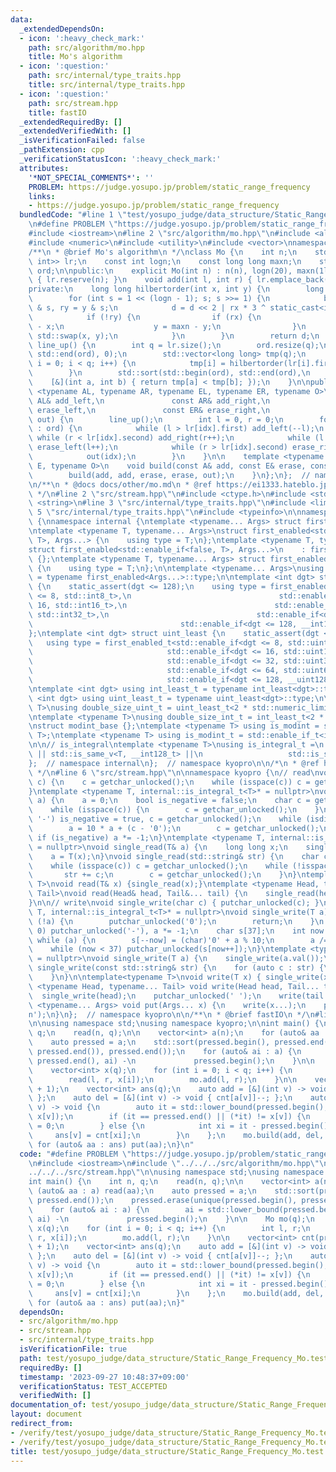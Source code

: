 ```yaml
---
data:
  _extendedDependsOn:
  - icon: ':heavy_check_mark:'
    path: src/algorithm/mo.hpp
    title: Mo's algorithm
  - icon: ':question:'
    path: src/internal/type_traits.hpp
    title: src/internal/type_traits.hpp
  - icon: ':question:'
    path: src/stream.hpp
    title: fastIO
  _extendedRequiredBy: []
  _extendedVerifiedWith: []
  _isVerificationFailed: false
  _pathExtension: cpp
  _verificationStatusIcon: ':heavy_check_mark:'
  attributes:
    '*NOT_SPECIAL_COMMENTS*': ''
    PROBLEM: https://judge.yosupo.jp/problem/static_range_frequency
    links:
    - https://judge.yosupo.jp/problem/static_range_frequency
  bundledCode: "#line 1 \"test/yosupo_judge/data_structure/Static_Range_Frequency_Mo.test.cpp\"\
    \n#define PROBLEM \"https://judge.yosupo.jp/problem/static_range_frequency\"\n\
    #include <iostream>\n#line 2 \"src/algorithm/mo.hpp\"\n#include <algorithm>\n\
    #include <numeric>\n#include <utility>\n#include <vector>\nnamespace kyopro {\n\
    /**\n * @brief Mo's algorithm\n */\nclass Mo {\n    int n;\n    std::vector<std::pair<int,\
    \ int>> lr;\n    const int logn;\n    const long long maxn;\n    std::vector<int>\
    \ ord;\n\npublic:\n    explicit Mo(int n) : n(n), logn(20), maxn(1ll << logn)\
    \ { lr.reserve(n); }\n    void add(int l, int r) { lr.emplace_back(l, r); }\n\n\
    private:\n    long long hilbertorder(int x, int y) {\n        long long d = 0;\n\
    \        for (int s = 1 << (logn - 1); s; s >>= 1) {\n            bool rx = x\
    \ & s, ry = y & s;\n            d = d << 2 | rx * 3 ^ static_cast<int>(ry);\n\
    \            if (!ry) {\n                if (rx) {\n                    x = maxn\
    \ - x;\n                    y = maxn - y;\n                }\n               \
    \ std::swap(x, y);\n            }\n        }\n        return d;\n    }\n    void\
    \ line_up() {\n        int q = lr.size();\n        ord.resize(q);\n        std::iota(std::begin(ord),\
    \ std::end(ord), 0);\n        std::vector<long long> tmp(q);\n        for (int\
    \ i = 0; i < q; i++) {\n            tmp[i] = hilbertorder(lr[i].first, lr[i].second);\n\
    \        }\n        std::sort(std::begin(ord), std::end(ord),\n              \
    \    [&](int a, int b) { return tmp[a] < tmp[b]; });\n    }\n\npublic:\n    template\
    \ <typename AL, typename AR, typename EL, typename ER, typename O>\n    void build(const\
    \ AL& add_left,\n               const AR& add_right,\n               const EL&\
    \ erase_left,\n               const ER& erase_right,\n               const O&\
    \ out) {\n        line_up();\n        int l = 0, r = 0;\n        for (auto idx\
    \ : ord) {\n            while (l > lr[idx].first) add_left(--l);\n           \
    \ while (r < lr[idx].second) add_right(r++);\n            while (l < lr[idx].first)\
    \ erase_left(l++);\n            while (r > lr[idx].second) erase_right(--r);\n\
    \            out(idx);\n        }\n    }\n\n    template <typename A, typename\
    \ E, typename O>\n    void build(const A& add, const E& erase, const O& out) {\n\
    \        build(add, add, erase, erase, out);\n    }\n};\n};  // namespace kyopro\n\
    \n/**\n * @docs docs/other/mo.md\n * @ref https://ei1333.hateblo.jp/entry/2017/09/11/211011\n\
    \ */\n#line 2 \"src/stream.hpp\"\n#include <ctype.h>\n#include <stdio.h>\n#include\
    \ <string>\n#line 3 \"src/internal/type_traits.hpp\"\n#include <limits>\n#line\
    \ 5 \"src/internal/type_traits.hpp\"\n#include <typeinfo>\n\nnamespace kyopro\
    \ {\nnamespace internal {\ntemplate <typename... Args> struct first_enabled {};\n\
    \ntemplate <typename T, typename... Args>\nstruct first_enabled<std::enable_if<true,\
    \ T>, Args...> {\n    using type = T;\n};\ntemplate <typename T, typename... Args>\n\
    struct first_enabled<std::enable_if<false, T>, Args...>\n    : first_enabled<Args...>\
    \ {};\ntemplate <typename T, typename... Args> struct first_enabled<T, Args...>\
    \ {\n    using type = T;\n};\n\ntemplate <typename... Args>\nusing first_enabled_t\
    \ = typename first_enabled<Args...>::type;\n\ntemplate <int dgt> struct int_least\
    \ {\n    static_assert(dgt <= 128);\n    using type = first_enabled_t<std::enable_if<dgt\
    \ <= 8, std::int8_t>,\n                                 std::enable_if<dgt <=\
    \ 16, std::int16_t>,\n                                 std::enable_if<dgt <= 32,\
    \ std::int32_t>,\n                                 std::enable_if<dgt <= 64, std::int64_t>,\n\
    \                                 std::enable_if<dgt <= 128, __int128_t> >;\n\
    };\ntemplate <int dgt> struct uint_least {\n    static_assert(dgt <= 128);\n \
    \   using type = first_enabled_t<std::enable_if<dgt <= 8, std::uint8_t>,\n   \
    \                              std::enable_if<dgt <= 16, std::uint16_t>,\n   \
    \                              std::enable_if<dgt <= 32, std::uint32_t>,\n   \
    \                              std::enable_if<dgt <= 64, std::uint64_t>,\n   \
    \                              std::enable_if<dgt <= 128, __uint128_t> >;\n};\n\
    \ntemplate <int dgt> using int_least_t = typename int_least<dgt>::type;\ntemplate\
    \ <int dgt> using uint_least_t = typename uint_least<dgt>::type;\n\ntemplate <typename\
    \ T>\nusing double_size_uint_t = uint_least_t<2 * std::numeric_limits<T>::digits>;\n\
    \ntemplate <typename T>\nusing double_size_int_t = int_least_t<2 * std::numeric_limits<T>::digits>;\n\
    \nstruct modint_base {};\ntemplate <typename T> using is_modint = std::is_base_of<modint_base,\
    \ T>;\ntemplate <typename T> using is_modint_t = std::enable_if_t<is_modint<T>::value>;\n\
    \n\n// is_integral\ntemplate <typename T>\nusing is_integral_t =\n    std::enable_if_t<std::is_integral_v<T>\
    \ || std::is_same_v<T, __int128_t> ||\n                   std::is_same_v<T, __uint128_t>>;\n\
    };  // namespace internal\n};  // namespace kyopro\n\n/*\n * @ref https://qiita.com/kazatsuyu/items/f8c3b304e7f8b35263d8\n\
    \ */\n#line 6 \"src/stream.hpp\"\n\nnamespace kyopro {\n// read\nvoid single_read(char&\
    \ c) {\n    c = getchar_unlocked();\n    while (isspace(c)) c = getchar_unlocked();\n\
    }\ntemplate <typename T, internal::is_integral_t<T>* = nullptr>\nvoid single_read(T&\
    \ a) {\n    a = 0;\n    bool is_negative = false;\n    char c = getchar_unlocked();\n\
    \    while (isspace(c)) {\n        c = getchar_unlocked();\n    }\n    if (c ==\
    \ '-') is_negative = true, c = getchar_unlocked();\n    while (isdigit(c)) {\n\
    \        a = 10 * a + (c - '0');\n        c = getchar_unlocked();\n    }\n   \
    \ if (is_negative) a *= -1;\n}\ntemplate <typename T, internal::is_modint_t<T>*\
    \ = nullptr>\nvoid single_read(T& a) {\n    long long x;\n    single_read(x);\n\
    \    a = T(x);\n}\nvoid single_read(std::string& str) {\n    char c = getchar_unlocked();\n\
    \    while (isspace(c)) c = getchar_unlocked();\n    while (!isspace(c)) {\n \
    \       str += c;\n        c = getchar_unlocked();\n    }\n}\ntemplate<typename\
    \ T>\nvoid read(T& x) {single_read(x);}\ntemplate <typename Head, typename...\
    \ Tail>\nvoid read(Head& head, Tail&... tail) {\n    single_read(head), read(tail...);\n\
    }\n\n// write\nvoid single_write(char c) { putchar_unlocked(c); }\ntemplate <typename\
    \ T, internal::is_integral_t<T>* = nullptr>\nvoid single_write(T a) {\n    if\
    \ (!a) {\n        putchar_unlocked('0');\n        return;\n    }\n    if (a <\
    \ 0) putchar_unlocked('-'), a *= -1;\n    char s[37];\n    int now = 37;\n   \
    \ while (a) {\n        s[--now] = (char)'0' + a % 10;\n        a /= 10;\n    }\n\
    \    while (now < 37) putchar_unlocked(s[now++]);\n}\ntemplate <typename T, internal::is_modint_t<T>*\
    \ = nullptr>\nvoid single_write(T a) {\n    single_write(a.val());\n}\n\nvoid\
    \ single_write(const std::string& str) {\n    for (auto c : str) {\n        putchar_unlocked(c);\n\
    \    }\n}\n\ntemplate<typename T>\nvoid write(T x) { single_write(x); }\ntemplate\
    \ <typename Head, typename... Tail> void write(Head head, Tail... tail) {\n  \
    \  single_write(head);\n    putchar_unlocked(' ');\n    write(tail...);\n}\ntemplate\
    \ <typename... Args> void put(Args... x) {\n    write(x...);\n    putchar_unlocked('\\\
    n');\n}\n};  // namespace kyopro\n\n/**\n * @brief fastIO\n */\n#line 5 \"test/yosupo_judge/data_structure/Static_Range_Frequency_Mo.test.cpp\"\
    \n\nusing namespace std;\nusing namespace kyopro;\n\nint main() {\n    int n,\
    \ q;\n    read(n, q);\n\n    vector<int> a(n);\n    for (auto& aa : a) read(aa);\n\
    \    auto pressed = a;\n    std::sort(pressed.begin(), pressed.end());\n    pressed.erase(unique(pressed.begin(),\
    \ pressed.end()), pressed.end());\n    for (auto& ai : a) {\n        ai = std::lower_bound(pressed.begin(),\
    \ pressed.end(), ai) -\n             pressed.begin();\n    }\n\n    Mo mo(q);\n\
    \    vector<int> x(q);\n    for (int i = 0; i < q; i++) {\n        int l, r;\n\
    \        read(l, r, x[i]);\n        mo.add(l, r);\n    }\n\n    vector<int> cnt(pressed.size()\
    \ + 1);\n    vector<int> ans(q);\n    auto add = [&](int v) -> void { cnt[a[v]]++;\
    \ };\n    auto del = [&](int v) -> void { cnt[a[v]]--; };\n    auto out = [&](int\
    \ v) -> void {\n        auto it = std::lower_bound(pressed.begin(), pressed.end(),\
    \ x[v]);\n        if (it == pressed.end() || (*it) != x[v]) {\n            ans[v]\
    \ = 0;\n        } else {\n            int xi = it - pressed.begin();\n       \
    \     ans[v] = cnt[xi];\n        }\n    };\n    mo.build(add, del, out);\n   \
    \ for (auto& aa : ans) put(aa);\n}\n"
  code: "#define PROBLEM \"https://judge.yosupo.jp/problem/static_range_frequency\"\
    \n#include <iostream>\n#include \"../../../src/algorithm/mo.hpp\"\n#include \"\
    ../../../src/stream.hpp\"\n\nusing namespace std;\nusing namespace kyopro;\n\n\
    int main() {\n    int n, q;\n    read(n, q);\n\n    vector<int> a(n);\n    for\
    \ (auto& aa : a) read(aa);\n    auto pressed = a;\n    std::sort(pressed.begin(),\
    \ pressed.end());\n    pressed.erase(unique(pressed.begin(), pressed.end()), pressed.end());\n\
    \    for (auto& ai : a) {\n        ai = std::lower_bound(pressed.begin(), pressed.end(),\
    \ ai) -\n             pressed.begin();\n    }\n\n    Mo mo(q);\n    vector<int>\
    \ x(q);\n    for (int i = 0; i < q; i++) {\n        int l, r;\n        read(l,\
    \ r, x[i]);\n        mo.add(l, r);\n    }\n\n    vector<int> cnt(pressed.size()\
    \ + 1);\n    vector<int> ans(q);\n    auto add = [&](int v) -> void { cnt[a[v]]++;\
    \ };\n    auto del = [&](int v) -> void { cnt[a[v]]--; };\n    auto out = [&](int\
    \ v) -> void {\n        auto it = std::lower_bound(pressed.begin(), pressed.end(),\
    \ x[v]);\n        if (it == pressed.end() || (*it) != x[v]) {\n            ans[v]\
    \ = 0;\n        } else {\n            int xi = it - pressed.begin();\n       \
    \     ans[v] = cnt[xi];\n        }\n    };\n    mo.build(add, del, out);\n   \
    \ for (auto& aa : ans) put(aa);\n}"
  dependsOn:
  - src/algorithm/mo.hpp
  - src/stream.hpp
  - src/internal/type_traits.hpp
  isVerificationFile: true
  path: test/yosupo_judge/data_structure/Static_Range_Frequency_Mo.test.cpp
  requiredBy: []
  timestamp: '2023-09-27 10:48:37+09:00'
  verificationStatus: TEST_ACCEPTED
  verifiedWith: []
documentation_of: test/yosupo_judge/data_structure/Static_Range_Frequency_Mo.test.cpp
layout: document
redirect_from:
- /verify/test/yosupo_judge/data_structure/Static_Range_Frequency_Mo.test.cpp
- /verify/test/yosupo_judge/data_structure/Static_Range_Frequency_Mo.test.cpp.html
title: test/yosupo_judge/data_structure/Static_Range_Frequency_Mo.test.cpp
---
```

